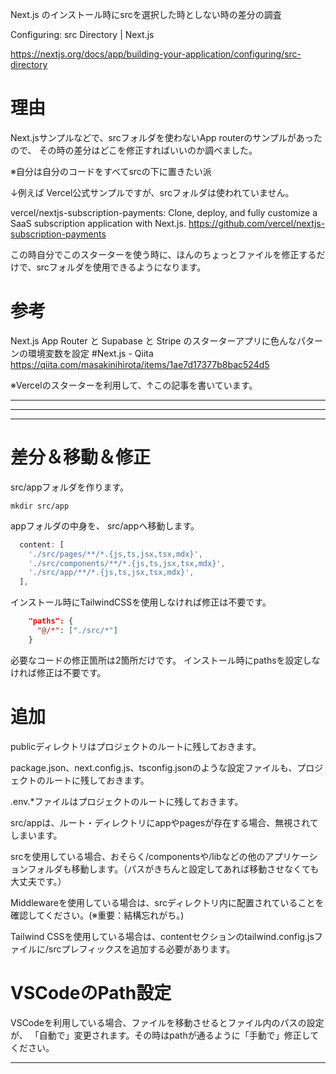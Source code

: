 <!--
title:   Next.js のインストール時にsrcを選択した時と、しない時の差分の調査 (Next.js 14 App router)
tags:    AppRouter,Next.js
id:      77b52f51a3069c72005f
private: false
-->
Next.js のインストール時にsrcを選択した時としない時の差分の調査

Configuring: src Directory | Next.js

https://nextjs.org/docs/app/building-your-application/configuring/src-directory

# 理由
Next.jsサンプルなどで、srcフォルダを使わないApp routerのサンプルがあったので、
その時の差分はどこを修正すればいいのか調べました。

※自分は自分のコードをすべてsrcの下に置きたい派

↓例えば Vercel公式サンプルですが、srcフォルダは使われていません。

vercel/nextjs-subscription-payments: Clone, deploy, and fully customize a SaaS subscription application with Next.js.
https://github.com/vercel/nextjs-subscription-payments


この時自分でこのスターターを使う時に、ほんのちょっとファイルを修正するだけで、srcフォルダを使用できるようになります。

# 参考

Next.js App Router と Supabase と Stripe のスターターアプリに色んなパターンの環境変数を設定 #Next.js - Qiita
https://qiita.com/masakinihirota/items/1ae7d17377b8bac524d5

※Vercelのスターターを利用して、↑この記事を書いています。

----------------------------------------
----------------------------------------
----------------------------------------

# 差分＆移動＆修正

src/appフォルダを作ります。

```terminal
mkdir src/app

```

appフォルダの中身を、
src/appへ移動します。


```tailwind.config.ts
  content: [
    './src/pages/**/*.{js,ts,jsx,tsx,mdx}',
    './src/components/**/*.{js,ts,jsx,tsx,mdx}',
    './src/app/**/*.{js,ts,jsx,tsx,mdx}',
  ],
```

インストール時にTailwindCSSを使用しなければ修正は不要です。

```tsconfig.json
    "paths": {
      "@/*": ["./src/*"]
    }
```

必要なコードの修正箇所は2箇所だけです。
インストール時にpathsを設定しなければ修正は不要です。



# 追加

publicディレクトリはプロジェクトのルートに残しておきます。

package.json、next.config.js、tsconfig.jsonのような設定ファイルも、プロジェクトのルートに残しておきます。

.env.*ファイルはプロジェクトのルートに残しておきます。

src/appは、ルート・ディレクトリにappやpagesが存在する場合、無視されてしまいます。

srcを使用している場合、おそらく/componentsや/libなどの他のアプリケーションフォルダも移動します。（パスがきちんと設定してあれば移動させなくても大丈夫です。）

Middlewareを使用している場合は、srcディレクトリ内に配置されていることを確認してください。(※重要：結構忘れがち。)

Tailwind CSSを使用している場合は、contentセクションのtailwind.config.jsファイルに/srcプレフィックスを追加する必要があります。

# VSCodeのPath設定

VSCodeを利用している場合、ファイルを移動させるとファイル内のパスの設定が、
「自動で」変更されます。その時はpathが通るように「手動で」修正してください。



----------------------------------------
